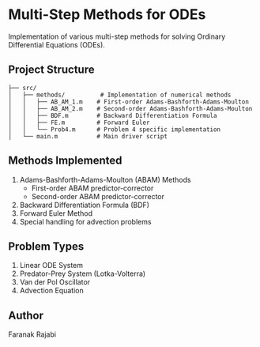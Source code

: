 # Multi-Step Methods for ODEs

Implementation of various multi-step methods for solving Ordinary Differential Equations (ODEs).

## Project Structure
```
├── src/
│   ├── methods/          # Implementation of numerical methods
│   │   ├── AB_AM_1.m    # First-order Adams-Bashforth-Adams-Moulton
│   │   ├── AB_AM_2.m    # Second-order Adams-Bashforth-Adams-Moulton
│   │   ├── BDF.m        # Backward Differentiation Formula
│   │   ├── FE.m         # Forward Euler
│   │   └── Prob4.m      # Problem 4 specific implementation
│   └── main.m           # Main driver script
```

## Methods Implemented
1. Adams-Bashforth-Adams-Moulton (ABAM) Methods
   - First-order ABAM predictor-corrector
   - Second-order ABAM predictor-corrector
2. Backward Differentiation Formula (BDF)
3. Forward Euler Method
4. Special handling for advection problems

## Problem Types
1. Linear ODE System
2. Predator-Prey System (Lotka-Volterra)
3. Van der Pol Oscillator
4. Advection Equation

## Author
Faranak Rajabi  
